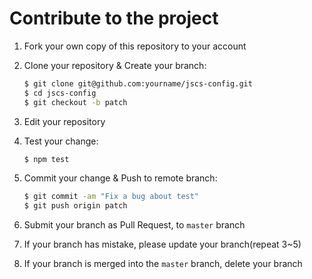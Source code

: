 # Contribute to the project

1. Fork your own copy of this repository to your account
2. Clone your repository & Create your branch:
   ``` sh
   $ git clone git@github.com:yourname/jscs-config.git
   $ cd jscs-config
   $ git checkout -b patch
   ```

3. Edit your repository
4. Test your change:
   ``` sh
   $ npm test
   ```

5. Commit your change & Push to remote branch:
   ``` sh
   $ git commit -am "Fix a bug about test"
   $ git push origin patch
   ```

6. Submit your branch as Pull Request, to `master` branch
7. If your branch has mistake, please update your branch(repeat 3~5)
8. If your branch is merged into the `master` branch, delete your branch

